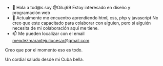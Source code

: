 - 👋 Hola a tod@s soy @Oiluj69
Estoy interesado en diseño y programación web
- 🌱 Actualmente me encuentro aprendiendo html, css, php y javascript 
No creo que este capacitado para colaborar con alguien, pero si alguién necesita de mi colaboración aquí me tiene.
- 📫 Me pueden localizar con el email mendezmarantejuliocesar@gmail.com 

Creo que por el momento eso es todo.

Un cordial saludo desde mi Cuba bella.

<!---
Oiluj69/Oiluj69 is a ✨ special ✨ repository because its `README.md` (this file) appears on your GitHub profile.
You can click the Preview link to take a look at your changes.
--->
